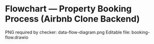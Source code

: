 # Flowchart — Property Booking Process (Airbnb Clone Backend)

PNG required by checker: data-flow-diagram.png
Editable file: booking-flow.drawio
